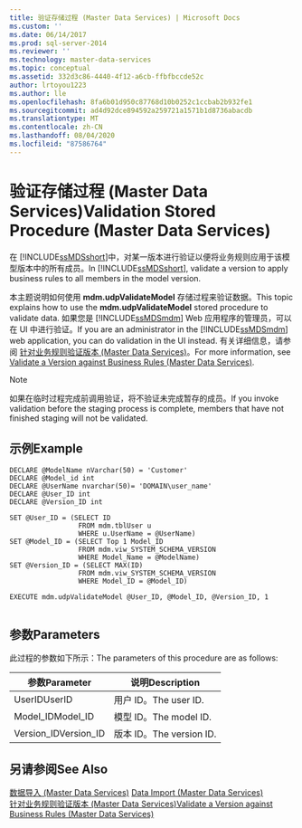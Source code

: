 ```yaml
---
title: 验证存储过程 (Master Data Services) | Microsoft Docs
ms.custom: ''
ms.date: 06/14/2017
ms.prod: sql-server-2014
ms.reviewer: ''
ms.technology: master-data-services
ms.topic: conceptual
ms.assetid: 332d3c86-4440-4f12-a6cb-ffbfbccde52c
author: lrtoyou1223
ms.author: lle
ms.openlocfilehash: 8fa6b01d950c87768d10b0252c1ccbab2b932fe1
ms.sourcegitcommit: ad4d92dce894592a259721a1571b1d8736abacdb
ms.translationtype: MT
ms.contentlocale: zh-CN
ms.lasthandoff: 08/04/2020
ms.locfileid: "87586764"
---
```

# <a name="validation-stored-procedure-master-data-services"></a><span data-ttu-id="b5496-102">验证存储过程 (Master Data Services)</span><span class="sxs-lookup"><span data-stu-id="b5496-102">Validation Stored Procedure (Master Data Services)</span></span>
  <span data-ttu-id="b5496-103">在 [!INCLUDE[ssMDSshort](../includes/ssmdsshort-md.md)]中，对某一版本进行验证以便将业务规则应用于该模型版本中的所有成员。</span><span class="sxs-lookup"><span data-stu-id="b5496-103">In [!INCLUDE[ssMDSshort](../includes/ssmdsshort-md.md)], validate a version to apply business rules to all members in the model version.</span></span>  
  
 <span data-ttu-id="b5496-104">本主题说明如何使用 **mdm.udpValidateModel** 存储过程来验证数据。</span><span class="sxs-lookup"><span data-stu-id="b5496-104">This topic explains how to use the **mdm.udpValidateModel** stored procedure to validate data.</span></span> <span data-ttu-id="b5496-105">如果您是 [!INCLUDE[ssMDSmdm](../includes/ssmdsmdm-md.md)] Web 应用程序的管理员，可以在 UI 中进行验证。</span><span class="sxs-lookup"><span data-stu-id="b5496-105">If you are an administrator in the [!INCLUDE[ssMDSmdm](../includes/ssmdsmdm-md.md)] web application, you can do validation in the UI instead.</span></span> <span data-ttu-id="b5496-106">有关详细信息，请参阅 [针对业务规则验证版本 (Master Data Services)](validate-a-version-against-business-rules-master-data-services.md)。</span><span class="sxs-lookup"><span data-stu-id="b5496-106">For more information, see [Validate a Version against Business Rules &#40;Master Data Services&#41;](validate-a-version-against-business-rules-master-data-services.md).</span></span>  
  
> [!NOTE]  
>  <span data-ttu-id="b5496-107">如果在临时过程完成前调用验证，将不验证未完成暂存的成员。</span><span class="sxs-lookup"><span data-stu-id="b5496-107">If you invoke validation before the staging process is complete, members that have not finished staging will not be validated.</span></span>  
  
## <a name="example"></a><span data-ttu-id="b5496-108">示例</span><span class="sxs-lookup"><span data-stu-id="b5496-108">Example</span></span>  
  
```  
DECLARE @ModelName nVarchar(50) = 'Customer'   
DECLARE @Model_id int   
DECLARE @UserName nvarchar(50)= 'DOMAIN\user_name'   
DECLARE @User_ID int   
DECLARE @Version_ID int   
  
SET @User_ID = (SELECT ID    
                 FROM mdm.tblUser u   
                 WHERE u.UserName = @UserName)   
SET @Model_ID = (SELECT Top 1 Model_ID   
                 FROM mdm.viw_SYSTEM_SCHEMA_VERSION   
                 WHERE Model_Name = @ModelName)   
SET @Version_ID = (SELECT MAX(ID)   
                 FROM mdm.viw_SYSTEM_SCHEMA_VERSION   
                 WHERE Model_ID = @Model_ID)  
  
EXECUTE mdm.udpValidateModel @User_ID, @Model_ID, @Version_ID, 1  
  
```  
  
## <a name="parameters"></a><span data-ttu-id="b5496-109">参数</span><span class="sxs-lookup"><span data-stu-id="b5496-109">Parameters</span></span>  
 <span data-ttu-id="b5496-110">此过程的参数如下所示：</span><span class="sxs-lookup"><span data-stu-id="b5496-110">The parameters of this procedure are as follows:</span></span>  
  
|<span data-ttu-id="b5496-111">参数</span><span class="sxs-lookup"><span data-stu-id="b5496-111">Parameter</span></span>|<span data-ttu-id="b5496-112">说明</span><span class="sxs-lookup"><span data-stu-id="b5496-112">Description</span></span>|  
|---------------|-----------------|  
|<span data-ttu-id="b5496-113">UserID</span><span class="sxs-lookup"><span data-stu-id="b5496-113">UserID</span></span>|<span data-ttu-id="b5496-114">用户 ID。</span><span class="sxs-lookup"><span data-stu-id="b5496-114">The user ID.</span></span>|  
|<span data-ttu-id="b5496-115">Model_ID</span><span class="sxs-lookup"><span data-stu-id="b5496-115">Model_ID</span></span>|<span data-ttu-id="b5496-116">模型 ID。</span><span class="sxs-lookup"><span data-stu-id="b5496-116">The model ID.</span></span>|  
|<span data-ttu-id="b5496-117">Version_ID</span><span class="sxs-lookup"><span data-stu-id="b5496-117">Version_ID</span></span>|<span data-ttu-id="b5496-118">版本 ID。</span><span class="sxs-lookup"><span data-stu-id="b5496-118">The version ID.</span></span>|  
  
## <a name="see-also"></a><span data-ttu-id="b5496-119">另请参阅</span><span class="sxs-lookup"><span data-stu-id="b5496-119">See Also</span></span>  
 <span data-ttu-id="b5496-120">[数据导入 &#40;Master Data Services&#41;](overview-importing-data-from-tables-master-data-services.md) </span><span class="sxs-lookup"><span data-stu-id="b5496-120">[Data Import &#40;Master Data Services&#41;](overview-importing-data-from-tables-master-data-services.md) </span></span>  
 [<span data-ttu-id="b5496-121">针对业务规则验证版本 (Master Data Services)</span><span class="sxs-lookup"><span data-stu-id="b5496-121">Validate a Version against Business Rules &#40;Master Data Services&#41;</span></span>](validate-a-version-against-business-rules-master-data-services.md)  
  
  
